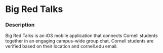 # Big Red Talks

### Description

Big Red Talks is an iOS mobile application that connects Cornell students together in an engaging campus-wide group chat. Cornell students are verified based on their location and cornell.edu email.
